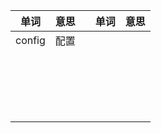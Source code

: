 | 单词     | 意思  |     | 单词  | 意思  |
| ------ | --- | --- | --- | --- |
| config | 配置  |     |     |     |
|        |     |     |     |     |
|        |     |     |     |     |
|        |     |     |     |     |
|        |     |     |     |     |
|        |     |     |     |     |
|        |     |     |     |     |
|        |     |     |     |     |
|        |     |     |     |     |
|        |     |     |     |     |
|        |     |     |     |     |
|        |     |     |     |     |
|        |     |     |     |     |
|        |     |     |     |     |
|        |     |     |     |     |
|        |     |     |     |     |
|        |     |     |     |     |
|        |     |     |     |     |
|        |     |     |     |     |
|        |     |     |     |     |
